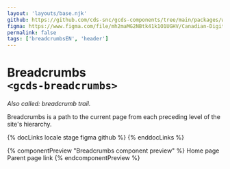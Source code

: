 ```yaml
---
layout: 'layouts/base.njk'
github: https://github.com/cds-snc/gcds-components/tree/main/packages/web/src/components/gcds-breadcrumbs
figma: https://www.figma.com/file/mh2maMG2NBtk41k1O1UGHV/Canadian-Digital-Service%E2%80%A8---GC-Design-System?node-id=2353%3A7848&t=ciEmm7GYyGAY73zZ-0
permalink: false
tags: ['breadcrumbsEN', 'header']
---
```


# Breadcrumbs <br>`<gcds-breadcrumbs>`

_Also called: breadcrumb trail._

Breadcrumbs is a path to the current page from each preceding level of the site's hierarchy.

{% docLinks locale stage figma github %}
{% enddocLinks %}

{% componentPreview "Breadcrumbs component preview" %}
<gcds-breadcrumbs>
<gcds-breadcrumbs-item href="#">Home page</gcds-breadcrumbs-item>
<gcds-breadcrumbs-item href="#">Parent page link</gcds-breadcrumbs-item>
</gcds-breadcrumbs-item>
{% endcomponentPreview %}
